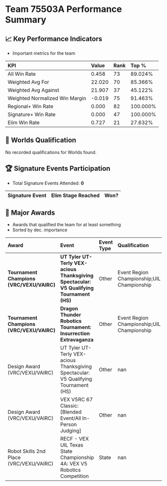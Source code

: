 # Team 75503A Performance Summary

## 📈 Key Performance Indicators
- Important metrics for the team

| KPI | Value | Rank | Top % |
|:---|:-----|:----|:-----|
| All Win Rate | 0.458 | 73 | 89.024% |
| Weighted Avg For | 22.020 | 70 | 85.366% |
| Weighted Avg Against | 21.907 | 37 | 45.122% |
| Weighted Normalized Win Margin | -0.019 | 75 | 91.463% |
| Regional+ Win Rate | 0.000 | 82 | 100.000% |
| Signature+ Win Rate | 0.000 | 47 | 100.000% |
| Elim Win Rate | 0.727 | 21 | 27.632% |


## 🎯 Worlds Qualification
No recorded qualifications for Worlds found.

## 🏆 Signature Events Participation
- Total Signature Events Attended: **0**

| Signature Event | Elim Stage Reached | Won? |
|:----------------|:-------------------|:----|


## 🥇 Major Awards
- Awards that qualified the team for at least something
- Sorted by dec. importance

| Award | Event | Event Type | Qualification |
|:------|:------|:-----------|:--------------|
| **Tournament Champions (VRC/VEXU/VAIRC)** | **UT Tyler UT-Terly VEX-acious Thanksgiving Spectacular: V5 Qualifying Tournament (HS)** | Other | Event Region Championship;UIL Championship |
| **Tournament Champions (VRC/VEXU/VAIRC)** | **Dragon Thunder Robotics Tournament: Insurrection Extravaganza** | Other | Event Region Championship;UIL Championship |
| Design Award (VRC/VEXU/VAIRC) | UT Tyler UT-Terly VEX-acious Thanksgiving Spectacular: V5 Qualifying Tournament (HS) | Other | nan |
| Design Award (VRC/VEXU/VAIRC) | VEX V5RC 67 Classic: [Blended Event/All In-Person Judging] | Other | nan |
| Robot Skills 2nd Place (VRC/VEXU/VAIRC) | RECF - VEX UIL Texas State Championship 4A: VEX V5 Robotics Competition | State | nan |

